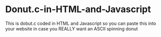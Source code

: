 # Donut.c-in-HTML-and-Javascript
This is dobut.c coded in HTML and Javascript so you can paste this into your website in case you REALLY want an ASCII spinning donut
